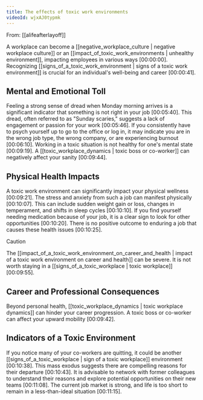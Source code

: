 ```yaml
---
title: The effects of toxic work environments
videoId: wjxAJ0typmk
---
```


From: [[alifeafterlayoff]] <br/> 

A workplace can become a [[negative_workplace_culture | negative workplace culture]] or an [[impact_of_toxic_work_environments | unhealthy environment]], impacting employees in various ways <a class="yt-timestamp" data-t="00:00:00">[00:00:00]</a>. Recognizing [[signs_of_a_toxic_work_environment | signs of a toxic work environment]] is crucial for an individual's well-being and career <a class="yt-timestamp" data-t="00:00:41">[00:00:41]</a>.

## Mental and Emotional Toll

Feeling a strong sense of dread when Monday morning arrives is a significant indicator that something is not right in your job <a class="yt-timestamp" data-t="00:05:40">[00:05:40]</a>. This dread, often referred to as "Sunday scaries," suggests a lack of engagement or passion for your work <a class="yt-timestamp" data-t="00:05:46">[00:05:46]</a>. If you consistently have to psych yourself up to go to the office or log in, it may indicate you are in the wrong job type, the wrong company, or are experiencing burnout <a class="yt-timestamp" data-t="00:06:10">[00:06:10]</a>. Working in a toxic situation is not healthy for one's mental state <a class="yt-timestamp" data-t="00:09:19">[00:09:19]</a>. A [[toxic_workplace_dynamics | toxic boss or co-worker]] can negatively affect your sanity <a class="yt-timestamp" data-t="00:09:44">[00:09:44]</a>.

## Physical Health Impacts

A toxic work environment can significantly impact your physical wellness <a class="yt-timestamp" data-t="00:09:21">[00:09:21]</a>. The stress and anxiety from such a job can manifest physically <a class="yt-timestamp" data-t="00:10:07">[00:10:07]</a>. This can include sudden weight gain or loss, changes in temperament, and shifts in sleep cycles <a class="yt-timestamp" data-t="00:10:10">[00:10:10]</a>. If you find yourself needing medication because of your job, it is a clear sign to look for other opportunities <a class="yt-timestamp" data-t="00:10:20">[00:10:20]</a>. There is no positive outcome to enduring a job that causes these health issues <a class="yt-timestamp" data-t="00:10:25">[00:10:25]</a>.

> [!CAUTION]
> The [[impact_of_a_toxic_work_environment_on_career_and_health | impact of a toxic work environment on career and health]] can be severe. It is not worth staying in a [[signs_of_a_toxic_workplace | toxic workplace]] <a class="yt-timestamp" data-t="00:09:55">[00:09:55]</a>.

## Career and Professional Consequences

Beyond personal health, [[toxic_workplace_dynamics | toxic workplace dynamics]] can hinder your career progression. A toxic boss or co-worker can affect your upward mobility <a class="yt-timestamp" data-t="00:09:42">[00:09:42]</a>.

## Indicators of a Toxic Environment

If you notice many of your co-workers are quitting, it could be another [[signs_of_a_toxic_workplace | sign of a toxic workplace]] environment <a class="yt-timestamp" data-t="00:10:38">[00:10:38]</a>. This mass exodus suggests there are compelling reasons for their departure <a class="yt-timestamp" data-t="00:10:43">[00:10:43]</a>. It is advisable to network with former colleagues to understand their reasons and explore potential opportunities on their new teams <a class="yt-timestamp" data-t="00:11:08">[00:11:08]</a>. The current job market is strong, and life is too short to remain in a less-than-ideal situation <a class="yt-timestamp" data-t="00:11:15">[00:11:15]</a>.